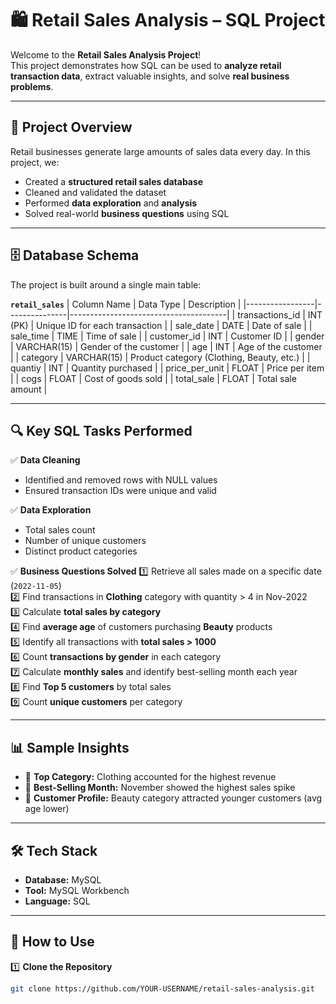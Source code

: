 # 🛍️ Retail Sales Analysis – SQL Project

Welcome to the **Retail Sales Analysis Project**!  
This project demonstrates how SQL can be used to **analyze retail transaction data**, extract valuable insights, and solve **real business problems**.

---

## 📂 **Project Overview**
Retail businesses generate large amounts of sales data every day. In this project, we:
- Created a **structured retail sales database**
- Cleaned and validated the dataset
- Performed **data exploration** and **analysis**
- Solved real-world **business questions** using SQL

---

## 🗄️ **Database Schema**
The project is built around a single main table:

**`retail_sales`**
| Column Name     | Data Type      | Description                           |
|-----------------|---------------|---------------------------------------|
| transactions_id | INT (PK)      | Unique ID for each transaction        |
| sale_date       | DATE          | Date of sale                          |
| sale_time       | TIME          | Time of sale                          |
| customer_id     | INT           | Customer ID                           |
| gender          | VARCHAR(15)   | Gender of the customer                |
| age             | INT           | Age of the customer                   |
| category        | VARCHAR(15)   | Product category (Clothing, Beauty, etc.) |
| quantiy         | INT           | Quantity purchased                    |
| price_per_unit  | FLOAT         | Price per item                        |
| cogs            | FLOAT         | Cost of goods sold                    |
| total_sale      | FLOAT         | Total sale amount                     |

---

## 🔍 **Key SQL Tasks Performed**
✅ **Data Cleaning**
- Identified and removed rows with NULL values  
- Ensured transaction IDs were unique and valid  

✅ **Data Exploration**
- Total sales count  
- Number of unique customers  
- Distinct product categories  

✅ **Business Questions Solved**
1️⃣ Retrieve all sales made on a specific date (`2022-11-05`)  
2️⃣ Find transactions in **Clothing** category with quantity > 4 in Nov-2022  
3️⃣ Calculate **total sales by category**  
4️⃣ Find **average age** of customers purchasing **Beauty** products  
5️⃣ Identify all transactions with **total sales > 1000**  
6️⃣ Count **transactions by gender** in each category  
7️⃣ Calculate **monthly sales** and identify best-selling month each year  
8️⃣ Find **Top 5 customers** by total sales  
9️⃣ Count **unique customers** per category  

---

## 📊 **Sample Insights**
- 🥇 **Top Category:** Clothing accounted for the highest revenue  
- 🧾 **Best-Selling Month:** November showed the highest sales spike  
- 👥 **Customer Profile:** Beauty category attracted younger customers (avg age lower)  

---

## 🛠️ **Tech Stack**
- **Database:** MySQL  
- **Tool:** MySQL Workbench  
- **Language:** SQL

---

## 🚀 **How to Use**
1️⃣ **Clone the Repository**
```bash
git clone https://github.com/YOUR-USERNAME/retail-sales-analysis.git
